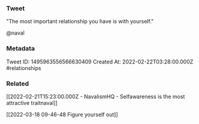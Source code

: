 ### Tweet
"The most important relationship you have is with yourself." 

@naval

### Metadata
Tweet ID: 1495963556566630409
Created At: 2022-02-22T03:28:00.000Z
#relationships 

### Related
[[2022-02-21T15:23:00.000Z - NavalismHQ - Selfawareness is the most attractive traitnaval]]

[[2022-03-18 09-46-48 Figure yourself out]]

